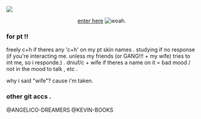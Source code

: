 ![](https://litter.catbox.moe/xpzlai.png)
<p align="center"

[enter here](https://linktr.ee/boxten) ![woah.](https://i.postimg.cc/pTvJ2CVg/Boxten-Render-1.png)


### for pt !!

freely c+h if theres any 'c+h' on my pt skin names .
studying if no response (if you're interacting me. unless my friends (or GANG!!! + my wife) tries to int me, so i responde.) . 
dniuf/c + wife if theres a name on it = bad mood / not in the mood to talk , etc .

why i said "wife"? cause i'm taken.

### other git accs .
@ANGELICO-DREAMERS
@KEVIN-BOOKS


